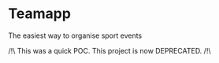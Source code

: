 # Teamapp
The easiest way to organise sport events

/!\ This was a quick POC. This project is now DEPRECATED. /!\
